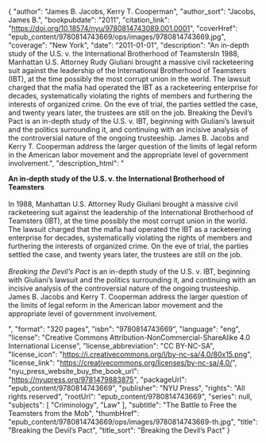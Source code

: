 {
  "author": "James B. Jacobs, Kerry T. Cooperman",
  "author_sort": "Jacobs, James B.",
  "bookpubdate": "2011",
  "citation_link": "https://doi.org/10.18574/nyu/9780814743089.001.0001",
  "coverHref": "epub_content/9780814743669/ops/images/9780814743669.jpg",
  "coverage": "New York",
  "date": "2011-01-01",
  "description": "An in-depth study of the U.S. v. the International Brotherhood of TeamstersIn 1988, Manhattan U.S. Attorney Rudy Giuliani brought a massive civil racketeering suit against the leadership of the International Brotherhood of Teamsters (IBT), at the time possibly the most corrupt union in the world. The lawsuit charged that the mafia had operated the IBT as a racketeering enterprise for decades, systematically violating the rights of members and furthering the interests of organized crime. On the eve of trial, the parties settled the case, and twenty years later, the trustees are still on the job. Breaking the Devil’s Pact is an in-depth study of the U.S. v. IBT, beginning with Giuliani’s lawsuit and the politics surrounding it, and continuing with an incisive analysis of the controversial nature of the ongoing trusteeship. James B. Jacobs and Kerry T. Cooperman address the larger question of the limits of legal reform in the American labor movement and the appropriate level of government involvement.",
  "description_html": "<p><b>An in-depth study of the U.S. v. the International Brotherhood of Teamsters</b><br><br>In 1988, Manhattan U.S. Attorney Rudy Giuliani brought a massive civil racketeering suit against the leadership of the International Brotherhood of Teamsters (IBT), at the time possibly the most corrupt union in the world. The lawsuit charged that the mafia had operated the IBT as a racketeering enterprise for decades, systematically violating the rights of members and furthering the interests of organized crime. On the eve of trial, the parties settled the case, and twenty years later, the trustees are still on the job. <br><br><i>Breaking the Devil’s Pact </i>is an in-depth study of the U.S. v. IBT, beginning with Giuliani’s lawsuit and the politics surrounding it, and continuing with an incisive analysis of the controversial nature of the ongoing trusteeship. James B. Jacobs and Kerry T. Cooperman address the larger question of the limits of legal reform in the American labor movement and the appropriate level of government involvement.</p>",
  "format": "320 pages",
  "isbn": "9780814743669",
  "language": "eng",
  "license": "Creative Commons Attribution-NonCommercial-ShareAlike 4.0 International License",
  "license_abbreviation": "CC BY-NC-SA",
  "license_icon": "https://i.creativecommons.org/l/by-nc-sa/4.0/80x15.png",
  "license_link": "https://creativecommons.org/licenses/by-nc-sa/4.0/",
  "nyu_press_website_buy_the_book_url": "https://nyupress.org/9781479883875",
  "packageUrl": "epub_content/9780814743669",
  "publisher": "NYU Press",
  "rights": "All rights reserved",
  "rootUrl": "epub_content/9780814743669",
  "series": null,
  "subjects": [
    "Criminology",
    "Law"
  ],
  "subtitle": "The Battle to Free the Teamsters from the Mob",
  "thumbHref": "epub_content/9780814743669/ops/images/9780814743669-th.jpg",
  "title": "Breaking the Devil’s Pact",
  "title_sort": "Breaking the Devil’s Pact"
}
